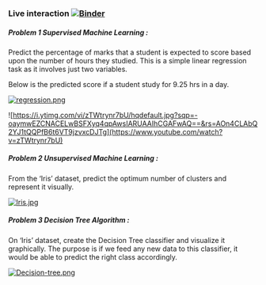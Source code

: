 ### Live interaction [![Binder](https://notebooks.gesis.org/binder/badge_logo.svg)](https://notebooks.gesis.org/binder/v2/gh/Grv-Singh/spark-foundation/master)

##### Problem 1 Supervised Machine Learning :

Predict the percentage of marks that a student is expected to score based upon the
number of hours they studied. This is a simple linear
regression task as it involves just two variables.

Below is the predicted score if a student study for 9.25 hrs in a
day.

[![regression.png](https://i.postimg.cc/Wzv6WF2j/regression.png)](https://postimg.cc/ZBwd0qBD)

![https://i.ytimg.com/vi/zTWtrynr7bU/hqdefault.jpg?sqp=-oaymwEZCNACELwBSFXyq4qpAwsIARUAAIhCGAFwAQ==&rs=AOn4CLAbQ2YJ1tQQPfB6t6VT9jzvxcDJTg](https://www.youtube.com/watch?v=zTWtrynr7bU)

##### Problem 2 Unsupervised Machine Learning :

From the ‘Iris’ dataset, predict the optimum number of
clusters and represent it visually.

[![Iris.jpg](https://i.postimg.cc/kX8PRLHb/Iris.jpg)](https://postimg.cc/zVJc928z)

##### Problem 3 Decision Tree Algorithm :

On ‘Iris’ dataset, create the Decision Tree classifier and
visualize it graphically. The purpose is if we feed any new data to this
classifier, it would be able to predict the right class accordingly.

[![Decision-tree.png](https://i.postimg.cc/qMrjQYRn/Decision-tree.png)](https://postimg.cc/CdvGxcbL)
